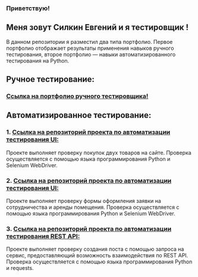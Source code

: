 ### Приветствую! 
## Меня зовут Силкин Евгений и я __тестировщик__ ! 

В данном репозитории я разместил два типа портфолио. Первое портфолио отображает результаты применения навыков ручного тестирования, второе портфолио — навыки автоматизированного тестирования на Python.

## Ручное тестирование:
### [Ссылка на портфолио ручного тестировщика!](https://docs.google.com/document/d/1qqiY6eE5F0_nukb1E979TQb4SeIlW6y7y4AQ6zcDu28/edit)

## Автоматизированное тестирование:

### 1. [Ссылка на репозиторий проекта по автоматизации тестирования UI:](https://github.com/EvgSilkin/autotest_swaglabs_test)
Проекте выполняет проверку покупок двух товаров на сайте. Проверка осуществляется с помощью языка программирования Python и Selenium WebDriver.

### 2. [Ссылка на репозиторий проекта по автоматизации тестирования UI:](https://github.com/EvgSilkin/Autotest_citilink_form_rent)
Проекте выполняет проверку формы оформления заявки на сотрудничества и аренды помещения. Проверка осуществляется с помощью языка программирования Python и Selenium WebDriver.

### 3. [Ссылка на репозиторий проекта по автоматизации тестирования REST API:](https://github.com/EvgSilkin/autotest_dummy_api_action_with_posts)
Проекте выполняет проверку создания поста с помощью запроса на сервис, предоставляющий возможность взаимодействия по REST API. Проверка осуществляется с помощью языка программирования Python и requests.
